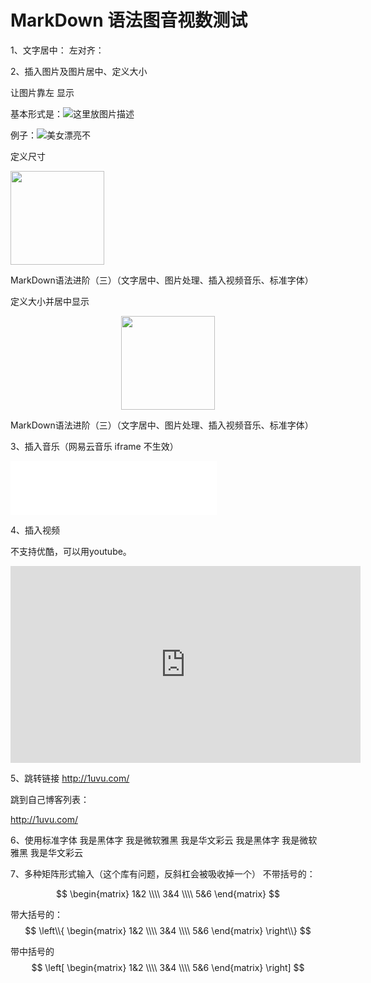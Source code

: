 # MarkDown 语法图音视数测试

1、文字居中：
左对齐：

2、插入图片及图片居中、定义大小

让图片靠左 显示

基本形式是：![这里放图片描述](这里放图片链接)

例子：![美女漂亮不](https://tse2-mm.cn.bing.net/th?id=OIP.rF3VYN1CRvtyWBPU0I7kyQDMEy&p=0&pid=1.1)



定义尺寸

<img width = '150' height ='150' src ="https://tse2-mm.cn.bing.net/th?id=OIP.rF3VYN1CRvtyWBPU0I7kyQDMEy&p=0&pid=1.1"/>



MarkDown语法进阶（三）（文字居中、图片处理、插入视频音乐、标准字体）

定义大小并居中显示
<div align=center><img width = '150' height ='150' src ="https://tse2-mm.cn.bing.net/th?id=OIP.rF3VYN1CRvtyWBPU0I7kyQDMEy&p=0&pid=1.1"/></div>

MarkDown语法进阶（三）（文字居中、图片处理、插入视频音乐、标准字体）

3、插入音乐（网易云音乐 iframe 不生效）

<iframe frameborder="no" border="0" marginwidth="0" marginheight="0" width=330 height=86 src="//music.163.com/outchain/player?type=2&id=528478901&auto=1&height=66"></iframe>

4、插入视频

不支持优酷，可以用youtube。

<iframe width="560" height="315" src="https://www.youtube.com/embed/Ilg3gGewQ5U" frameborder="0" allowfullscreen></iframe>

5、跳转链接
<a href="http://1uvu.com/" target="_blank">http://1uvu.com/</a>

跳到自己博客列表：

<a href="http://1uvu.com/" target="_blank">http://1uvu.com/</a>

6、使用标准字体
<font face="黑体">我是黑体字</font>
<font face="微软雅黑">我是微软雅黑</font>
<font face="STCAIYUN">我是华文彩云</font>
我是黑体字
我是微软雅黑
我是华文彩云

7、多种矩阵形式输入（这个库有问题，反斜杠会被吸收掉一个）
不带括号的：



$$
\begin{matrix}
1&2 \\\\  3&4 \\\\ 5&6
\end{matrix}
$$

带大括号的：
$$
\left\\{
\begin{matrix}
1&2 \\\\  3&4 \\\\ 5&6
\end{matrix}
\right\\}
$$

带中括号的
$$
\left[
\begin{matrix}
1&2 \\\\  3&4 \\\\ 5&6
\end{matrix}
\right]
$$
